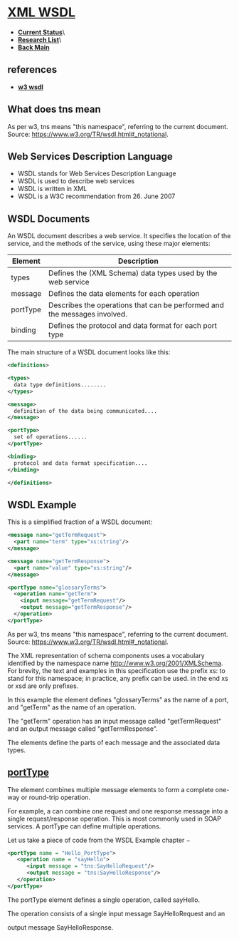# **[XML WSDL](https://www.w3schools.com/xml/xml_wsdl.asp)**

- **[Current Status](../../../../development/status/weekly/current_status.md)**\
- **[Research List](../../../../research/research_list.md)**\
- **[Back Main](../../../../README.md)**

## references

- **[w3 wsdl](https://www.w3.org/TR/wsdl.html#_notational)**

## What does tns mean

As per w3, tns means "this namespace", referring to the current document. Source: <https://www.w3.org/TR/wsdl.html#_notational>.

## Web Services Description Language

- WSDL stands for Web Services Description Language
- WSDL is used to describe web services
- WSDL is written in XML
- WSDL is a W3C recommendation from 26. June 2007

## WSDL Documents

An WSDL document describes a web service. It specifies the location of the service, and the methods of the service, using these major elements:

| Element    | Description                                                               |
|------------|---------------------------------------------------------------------------|
| types      | Defines the (XML Schema) data types used by the web service               |
| message    | Defines the data elements for each operation                              |
| portType   | Describes the operations that can be performed and the messages involved. |
| binding    | Defines the protocol and data format for each port type                   |

The main structure of a WSDL document looks like this:

```xml
<definitions>

<types>
  data type definitions........
</types>

<message>
  definition of the data being communicated....
</message>

<portType>
  set of operations......
</portType>

<binding>
  protocol and data format specification....
</binding>

</definitions>
```

## WSDL Example

This is a simplified fraction of a WSDL document:

```xml
<message name="getTermRequest">
  <part name="term" type="xs:string"/>
</message>

<message name="getTermResponse">
  <part name="value" type="xs:string"/>
</message>

<portType name="glossaryTerms">
  <operation name="getTerm">
    <input message="getTermRequest"/>
    <output message="getTermResponse"/>
  </operation>
</portType>
```

As per w3, tns means "this namespace", referring to the current document. Source: <https://www.w3.org/TR/wsdl.html#_notational>.

The XML representation of schema components uses a vocabulary identified by the namespace name <http://www.w3.org/2001/XMLSchema>. For brevity, the text and examples in this specification use the prefix xs: to stand for this namespace; in practice, any prefix can be used. in the end xs or xsd are only prefixes.

In this example the <portType> element defines "glossaryTerms" as the name of a port, and "getTerm" as the name of an operation.

The "getTerm" operation has an input message called "getTermRequest" and an output message called "getTermResponse".

The <message> elements define the parts of each message and the associated data types.

## **[portType](https://www.tutorialspoint.com/wsdl/wsdl_port_type.htm)**

The <portType> element combines multiple message elements to form a complete one-way or round-trip operation.

For example, a <portType> can combine one request and one response message into a single request/response operation. This is most commonly used in SOAP services. A portType can define multiple operations.

Let us take a piece of code from the WSDL Example chapter −

```xml
<portType name = "Hello_PortType">
   <operation name = "sayHello">
      <input message = "tns:SayHelloRequest"/>
      <output message = "tns:SayHelloResponse"/>
   </operation>
</portType>
```

The portType element defines a single operation, called sayHello.

The operation consists of a single input message SayHelloRequest and an

output message SayHelloResponse.

